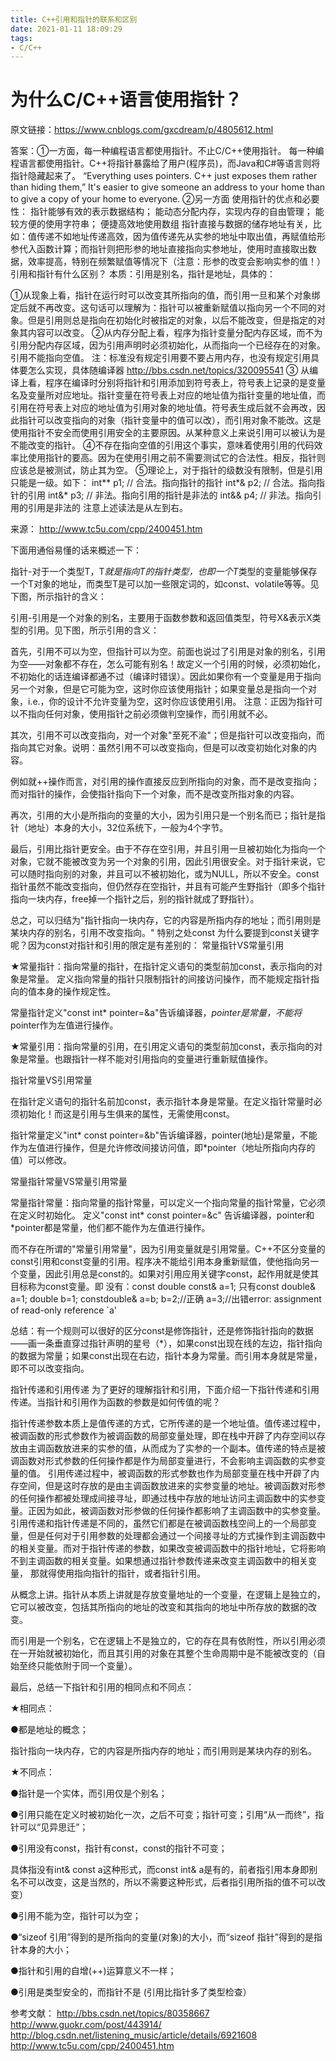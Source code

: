 ```yaml
---
title: C++引用和指针的联系和区别
date: 2021-01-11 18:09:29
tags:
- C/C++
---
```


# 为什么C/C++语言使用指针？
原文链接：https://www.cnblogs.com/gxcdream/p/4805612.html

答案：①一方面，每一种编程语言都使用指针。不止C/C++使用指针。
每一种编程语言都使用指针。C++将指针暴露给了用户(程序员)，而Java和C#等语言则将指针隐藏起来了。
“Everything uses pointers. C++ just exposes them rather than hiding them,”
It's easier to give someone an address to your home than to give a copy of your home to everyone.
②另一方面
使用指针的优点和必要性：
指针能够有效的表示数据结构；
能动态分配内存，实现内存的自由管理；
能较方便的使用字符串；
便捷高效地使用数组
指针直接与数据的储存地址有关，比如：值传递不如地址传递高效，因为值传递先从实参的地址中取出值，再赋值给形参代入函数计算；而指针则把形参的地址直接指向实参地址，使用时直接取出数据，效率提高，特别在频繁赋值等情况下（注意：形参的改变会影响实参的值！）
引用和指针有什么区别？
本质：引用是别名，指针是地址，具体的：

①从现象上看，指针在运行时可以改变其所指向的值，而引用一旦和某个对象绑定后就不再改变。这句话可以理解为：指针可以被重新赋值以指向另一个不同的对象。但是引用则总是指向在初始化时被指定的对象，以后不能改变，但是指定的对象其内容可以改变。
②从内存分配上看，程序为指针变量分配内存区域，而不为引用分配内存区域，因为引用声明时必须初始化，从而指向一个已经存在的对象。引用不能指向空值。
注：标准没有规定引用要不要占用内存，也没有规定引用具体要怎么实现，具体随编译器 http://bbs.csdn.net/topics/320095541
③ 从编译上看，程序在编译时分别将指针和引用添加到符号表上，符号表上记录的是变量名及变量所对应地址。指针变量在符号表上对应的地址值为指针变量的地址值，而引用在符号表上对应的地址值为引用对象的地址值。符号表生成后就不会再改，因此指针可以改变指向的对象（指针变量中的值可以改），而引用对象不能改。这是使用指针不安全而使用引用安全的主要原因。从某种意义上来说引用可以被认为是不能改变的指针。
④不存在指向空值的引用这个事实，意味着使用引用的代码效率比使用指针的要高。因为在使用引用之前不需要测试它的合法性。相反，指针则应该总是被测试，防止其为空。
⑤理论上，对于指针的级数没有限制，但是引用只能是一级。如下：
  int** p1;         // 合法。指向指针的指针
  int*& p2;         // 合法。指向指针的引用
  int&* p3;         // 非法。指向引用的指针是非法的
  int&& p4;         // 非法。指向引用的引用是非法的
  注意上述读法是从左到右。 
 

来源： <http://www.tc5u.com/cpp/2400451.htm>
 

 
下面用通俗易懂的话来概述一下：

指针-对于一个类型T，T*就是指向T的指针类型，也即一个T*类型的变量能够保存一个T对象的地址，而类型T是可以加一些限定词的，如const、volatile等等。见下图，所示指针的含义：


引用-引用是一个对象的别名，主要用于函数参数和返回值类型，符号X&表示X类型的引用。见下图，所示引用的含义：


首先，引用不可以为空，但指针可以为空。前面也说过了引用是对象的别名，引用为空——对象都不存在，怎么可能有别名！故定义一个引用的时候，必须初始化，不初始化的话连编译都通不过（编译时错误）。因此如果你有一个变量是用于指向另一个对象，但是它可能为空，这时你应该使用指针；如果变量总是指向一个对象，i.e.，你的设计不允许变量为空，这时你应该使用引用。
注意：正因为指针可以不指向任何对象，使用指针之前必须做判空操作，而引用就不必。
 
其次，引用不可以改变指向，对一个对象"至死不渝"；但是指针可以改变指向，而指向其它对象。说明：虽然引用不可以改变指向，但是可以改变初始化对象的内容。

例如就++操作而言，对引用的操作直接反应到所指向的对象，而不是改变指向；而对指针的操作，会使指针指向下一个对象，而不是改变所指对象的内容。
 
再次，引用的大小是所指向的变量的大小，因为引用只是一个别名而已；指针是指针（地址）本身的大小，32位系统下，一般为4个字节。

 
最后，引用比指针更安全。由于不存在空引用，并且引用一旦被初始化为指向一个对象，它就不能被改变为另一个对象的引用，因此引用很安全。对于指针来说，它可以随时指向别的对象，并且可以不被初始化，或为NULL，所以不安全。const 指针虽然不能改变指向，但仍然存在空指针，并且有可能产生野指针（即多个指针指向一块内存，free掉一个指针之后，别的指针就成了野指针）。
 
总之，可以归结为"指针指向一块内存，它的内容是所指内存的地址；而引用则是某块内存的别名，引用不改变指向。"
特别之处const
为什么要提到const关键字呢？因为const对指针和引用的限定是有差别的：
常量指针VS常量引用
 
★常量指针：指向常量的指针，在指针定义语句的类型前加const，表示指向的对象是常量。
定义指向常量的指针只限制指针的间接访问操作，而不能规定指针指向的值本身的操作规定性。

 常量指针定义"const int* pointer=&a"告诉编译器，*pointer是常量，不能将*pointer作为左值进行操作。
 
★常量引用：指向常量的引用，在引用定义语句的类型前加const，表示指向的对象是常量。也跟指针一样不能对引用指向的变量进行重新赋值操作。

 
指针常量VS引用常量
 
在指针定义语句的指针名前加const，表示指针本身是常量。在定义指针常量时必须初始化！而这是引用与生俱来的属性，无需使用const。
 
指针常量定义"int* const pointer=&b"告诉编译器，pointer(地址)是常量，不能作为左值进行操作，但是允许修改间接访问值，即*pointer（地址所指向内存的值）可以修改。
 
常量指针常量VS常量引用常量
 
常量指针常量：指向常量的指针常量，可以定义一个指向常量的指针常量，它必须在定义时初始化。
定义"const int* const pointer=&c"
告诉编译器，pointer和*pointer都是常量，他们都不能作为左值进行操作。
 
而不存在所谓的"常量引用常量"，因为引用变量就是引用常量。C++不区分变量的const引用和const变量的引用。程序决不能给引用本身重新赋值，使他指向另一个变量，因此引用总是const的。如果对引用应用关键字const，起作用就是使其目标称为const变量。即
没有：const double const& a=1;
只有const double& a=1;
double b=1;
constdouble& a=b;
b=2;//正确
a=3;//出错error: assignment of read-only reference `a'
 
 
 
总结：有一个规则可以很好的区分const是修饰指针，还是修饰指针指向的数据——画一条垂直穿过指针声明的星号（*），如果const出现在线的左边，指针指向的数据为常量；如果const出现在右边，指针本身为常量。而引用本身就是常量，即不可以改变指向。
 
指针传递和引用传递
为了更好的理解指针和引用，下面介绍一下指针传递和引用传递。当指针和引用作为函数的参数是如何传值的呢？

指针传递参数本质上是值传递的方式，它所传递的是一个地址值。值传递过程中，被调函数的形式参数作为被调函数的局部变量处理，即在栈中开辟了内存空间以存放由主调函数放进来的实参的值，从而成为了实参的一个副本。值传递的特点是被调函数对形式参数的任何操作都是作为局部变量进行，不会影响主调函数的实参变量的值。
引用传递过程中，被调函数的形式参数也作为局部变量在栈中开辟了内存空间，但是这时存放的是由主调函数放进来的实参变量的地址。被调函数对形参的任何操作都被处理成间接寻址，即通过栈中存放的地址访问主调函数中的实参变量。正因为如此，被调函数对形参做的任何操作都影响了主调函数中的实参变量。
引用传递和指针传递是不同的，虽然它们都是在被调函数栈空间上的一个局部变量，但是任何对于引用参数的处理都会通过一个间接寻址的方式操作到主调函数中的相关变量。而对于指针传递的参数，如果改变被调函数中的指针地址，它将影响不到主调函数的相关变量。如果想通过指针参数传递来改变主调函数中的相关变量， 那就得使用指向指针的指针，或者指针引用。

 

从概念上讲。指针从本质上讲就是存放变量地址的一个变量，在逻辑上是独立的，它可以被改变，包括其所指向的地址的改变和其指向的地址中所存放的数据的改变。

而引用是一个别名，它在逻辑上不是独立的，它的存在具有依附性，所以引用必须在一开始就被初始化，而且其引用的对象在其整个生命周期中是不能被改变的（自始至终只能依附于同一个变量）。

 

 

 最后，总结一下指针和引用的相同点和不同点：

★相同点：

●都是地址的概念；

指针指向一块内存，它的内容是所指内存的地址；而引用则是某块内存的别名。

★不同点：

●指针是一个实体，而引用仅是个别名；

●引用只能在定义时被初始化一次，之后不可变；指针可变；引用“从一而终”，指针可以“见异思迁”；

●引用没有const，指针有const，const的指针不可变；

具体指没有int& const a这种形式，而const int& a是有的，前者指引用本身即别名不可以改变，这是当然的，所以不需要这种形式，后者指引用所指的值不可以改变）

●引用不能为空，指针可以为空；

●“sizeof 引用”得到的是所指向的变量(对象)的大小，而“sizeof 指针”得到的是指针本身的大小；

●指针和引用的自增(++)运算意义不一样；

●引用是类型安全的，而指针不是 (引用比指针多了类型检查）

 
参考文献：
http://bbs.csdn.net/topics/80358667
http://www.guokr.com/post/443914/
http://blog.csdn.net/listening_music/article/details/6921608
http://www.tc5u.com/cpp/2400451.htm